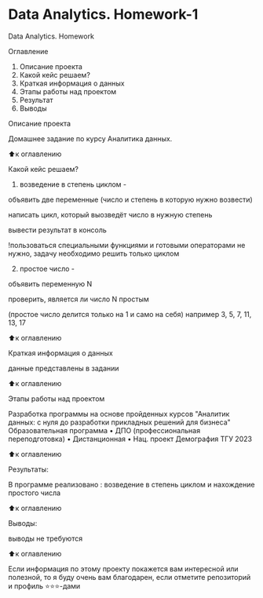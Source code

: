 # Data Analytics. Homework-1
Data Analytics. Homework 

Оглавление
1. Описание проекта
2. Какой кейс решаем?
3. Краткая информация о данных
4. Этапы работы над проектом
5. Результат
6. Выводы

Описание проекта

Домашнее задание по курсу Аналитика данных.

⬆️к оглавлению

Какой кейс решаем?

1) возведение в степень циклом -
	
 объявить две переменные (число и степень в которую нужно возвести)

 написать цикл, который выозведёт число в нужную степень

 вывести результат в консоль

 !пользоваться специальными функциями и готовыми операторами не нужно, задачу необходимо решить только циклом

2) простое число -

 объявить переменную N

 проверить, является ли число N простым

 (простое число делится только на 1 и само на себя) например 3, 5, 7, 11, 13, 17

⬆️к оглавлению


Краткая информация о данных

данные представлены в задании



⬆️к оглавлению

Этапы работы над проектом

Разработка программы на основе пройденных курсов "Аналитик данных: с нуля до разработки прикладных решений для бизнеса"
Образовательная программа • ДПО (профессиональная переподготовка) • Дистанционная • Нац. проект Демография ТГУ 2023

⬆️к оглавлению

Результаты:

В программе реализовано : возведение в степень циклом и нахождение простого числа

⬆️к оглавлению

Выводы:

выводы не требуются

⬆️к оглавлению

Если информация по этому проекту покажется вам интересной или полезной, то я буду очень вам благодарен, если отметите репозиторий и профиль ⭐️⭐️⭐️-дами
